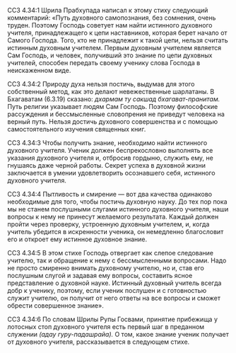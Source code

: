 ССЗ 4.34:1	Шрила Прабхупада написал к этому стиху следующий комментарий: «Путь духовного самопознания, без сомнения, очень труден. Поэтому Господь советует нам найти истинного духовного учителя, принадлежащего к цепи наставников, которая берет начало от Самого Господа. Того, кто не принадлежит к такой цепи, нельзя считать истинным духовным учителем. Первым духовным учителем является Сам Господь, и человек, получивший это знание по цепи духовных учителей, способен передать своему ученику слова Господа в неискаженном виде.

ССЗ 4.34:2	Природу духа нельзя постичь, выдумав для этого собственный метод, как это делают невежественные шарлатаны. В Бхагаватам (6.3.19) сказано: _дхармам ту сакшад бхагават-пранитам._ Путь религии указывает людям Сам Господь. Поэтому философские рассуждения и бессмысленные словопрения не приведут человека на верный путь. Нельзя достичь духовного совершенства и с помощью самостоятельного изучения священных книг.

ССЗ 4.34:3	Чтобы получить знание, необходимо найти истинного духовного учителя. Ученик должен беспрекословно выполнять все указания духовного учителя и, отбросив гордыню, служить ему, не гнушаясь даже черной работы. Секрет успеха в духовной жизни заключается в умении удовлетворить осознавшего себя, истинного духовного учителя.

ССЗ 4.34:4	Пытливость и смирение — вот два качества одинаково необходимые для того, чтобы постичь духовную науку. До тех пор пока мы не станем послушными слугами истинного духовного учителя, наши вопросы к нему не принесут желаемого результата. Каждый должен пройти через проверку, устроенную духовным учителем, и, когда учитель убедится в искренности ученика, он немедленно благословит его и откроет ему истинное духовное знание.

ССЗ 4.34:5	В этом стихе Господь отвергает как слепое следование учителю, так и обращение к нему с бессмысленными вопросами. Надо не просто смиренно внимать духовному учителю, но и, став его послушным слугой и задавая ему вопросы, составить ясное представление о духовной науке. Истинный духовный учитель всегда добр к ученику, поэтому, если ученик послушен и с готовностью служит учителю, он получит от него ответы на все вопросы и сможет обрести совершенное знание».

ССЗ 4.34:6	По словам Шрилы Рупы Госвами, принятие прибежища у лотосных стоп духовного учителя есть первый шаг в преданном служении _(адау гуру-падашрайа)._ О том, какое знание ученик получает от духовного учителя, рассказывается в следующем стихе.